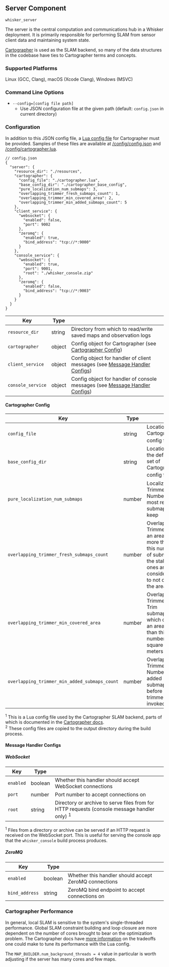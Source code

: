 ## Server Component

`whisker_server`

The server is the central computation and communications hub in a Whisker deployment.  It is primarily responsible for performing SLAM from sensor client data and maintaining system state.

[Cartographer](https://github.com/cartographer-project/cartographer) is used as the SLAM backend, so many of the data structures in the codebase have ties to Cartographer terms and concepts.

### Supported Platforms

Linux (GCC, Clang), macOS (Xcode Clang), Windows (MSVC)

### Command Line Options

- `--config=[config file path]`
  - Use JSON configuration file at the given path (default: `config.json` in current directory)

### Configuration

In addition to this JSON config file, a [Lua config file](#cartographer-config) for Cartographer must be provided.  Samples of these files are available at [/config/config.json](../../config/config.json) and [/config/cartographer.lua](../../config/cartographer.lua).

```json5
// config.json
{
  "server": {
    "resource_dir": "./resources",
    "cartographer": {
      "config_file": "./cartographer.lua",
      "base_config_dir": "./cartographer_base_config",
      "pure_localization_num_submaps": 3,
      "overlapping_trimmer_fresh_submaps_count": 1,
      "overlapping_trimmer_min_covered_area": 2,
      "overlapping_trimmer_min_added_submaps_count": 5
    },
    "client_service": {
      "websocket": {
        "enabled": false,
        "port": 9002
      },
      "zeromq": {
        "enabled": true,
        "bind_address": "tcp://*:9000"
      }
    },
    "console_service": {
      "websocket": {
        "enabled": true,
        "port": 9001,
        "root": "./whisker_console.zip"
      },
      "zeromq": {
        "enabled": false,
        "bind_address": "tcp://*:9003"
      }
    }
  }
}
```

| Key               | Type   |                                                                                                         |
|-------------------|--------|---------------------------------------------------------------------------------------------------------|
| `resource_dir`    | string | Directory from which to read/write saved maps and observation logs                                      |
| `cartographer`    | object | Config object for Cartographer (see [Cartographer Config](#cartographer-config))                        |
| `client_service`  | object | Config object for handler of client messages (see [Message Handler Configs](#message-handler-configs))  |
| `console_service` | object | Config object for handler of console messages (see [Message Handler Configs](#message-handler-configs)) |

#### Cartographer Config

| Key                                           | Type   |                                                                                                                           |
|-----------------------------------------------|--------|---------------------------------------------------------------------------------------------------------------------------|
| `config_file`                                 | string | Location of Cartographer config file <sup>1</sup>                                                                         |
| `base_config_dir`                             | string | Location of the default set of Cartographer config files <sup>2</sup>                                                     |
| `pure_localization_num_submaps`               | number | Localization Trimmer: Number of most recent submaps to keep                                                               |
| `overlapping_trimmer_fresh_submaps_count`     | number | Overlapping Trimmer: If an area has more than this number of submaps, the stale ones are considered to not cover the area |
| `overlapping_trimmer_min_covered_area`        | number | Overlapping Trimmer: Trim submaps which cover an area less than this number of square meters                              |
| `overlapping_trimmer_min_added_submaps_count` | number | Overlapping Trimmer: Number of added submaps before trimmer is invoked                                                    |

<sup>1</sup> This is a Lua config file used by the Cartographer SLAM backend, parts of which is documented in the [Cartographer docs](https://google-cartographer.readthedocs.io/en/latest/configuration.html).\
<sup>2</sup> These config files are copied to the output directory during the build process.

#### Message Handler Configs

##### WebSocket

| Key       | Type    |                                                                                                        |
|-----------|---------|--------------------------------------------------------------------------------------------------------|
| `enabled` | boolean | Whether this handler should accept WebSocket connections                                               |
| `port`    | number  | Port number to accept connections on                                                                   |
| `root`    | string  | Directory or archive to serve files from for HTTP requests (console message handler only) <sup>1</sup> |

<sup>1</sup> Files from a directory or archive can be served if an HTTP request is received on the WebSocket port.  This is useful for serving the console app that the `whisker_console` build process produces.

##### ZeroMQ

| Key            | Type    |                                                       |
|----------------|---------|-------------------------------------------------------|
| `enabled`      | boolean | Whether this handler should accept ZeroMQ connections |
| `bind_address` | string  | ZeroMQ bind endpoint to accept connections on         |

### Cartographer Performance

In general, local SLAM is sensitive to the system's single-threaded performance.  Global SLAM constraint building and loop closure are more dependent on the number of cores brought to bear on the optimization problem.  The Cartographer docs have [more information](https://google-cartographer-ros.readthedocs.io/en/latest/tuning.html#low-latency) on the tradeoffs one could make to tune its performance with the Lua config.

The `MAP_BUILDER.num_background_threads = 4` value in particular is worth adjusting if the server has many cores and few maps.
